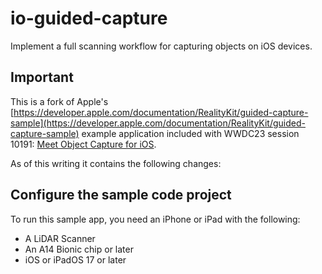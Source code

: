 # io-guided-capture

Implement a full scanning workflow for capturing objects on iOS devices.

## Important

This is a fork of Apple's [https://developer.apple.com/documentation/RealityKit/guided-capture-sample](https://developer.apple.com/documentation/RealityKit/guided-capture-sample) example application included with WWDC23 session 10191: [Meet Object Capture for iOS](https://developer.apple.com/wwdc23/10191/).

As of this writing it contains the following changes:


## Configure the sample code project

To run this sample app, you need an iPhone or iPad with the following: 
- A LiDAR Scanner
- An A14 Bionic chip or later
- iOS or iPadOS 17 or later
